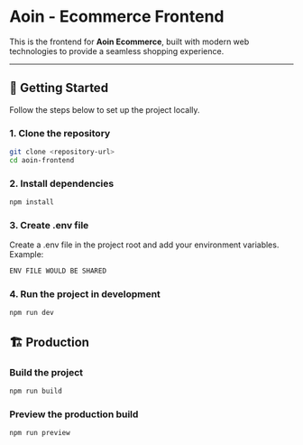# Aoin - Ecommerce Frontend

This is the frontend for **Aoin Ecommerce**, built with modern web technologies to provide a seamless shopping experience.

---

## 🚀 Getting Started

Follow the steps below to set up the project locally.

### 1. Clone the repository
```bash
git clone <repository-url>
cd aoin-frontend
```
### 2. Install dependencies
```bash
npm install
```
### 3. Create .env file

Create a .env file in the project root and add your environment variables. Example:
``` bash
ENV FILE WOULD BE SHARED
```
### 4. Run the project in development
``` bash
npm run dev
```

## 🏗️ Production
### Build the project
```bash
npm run build
```

### Preview the production build
```bash
npm run preview
```
